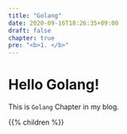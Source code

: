 ```yaml
---
title: "Golang"
date: 2020-09-16T18:26:35+09:00
draft: false
chapter: true
pre: "<b>1. </b>"
---
```


# Hello Golang!

This is `Golang` Chapter in my blog.

{{% children %}}

<!-- 
Table Of Contents
{{% children style="h2" description="false" %}} 
-->
